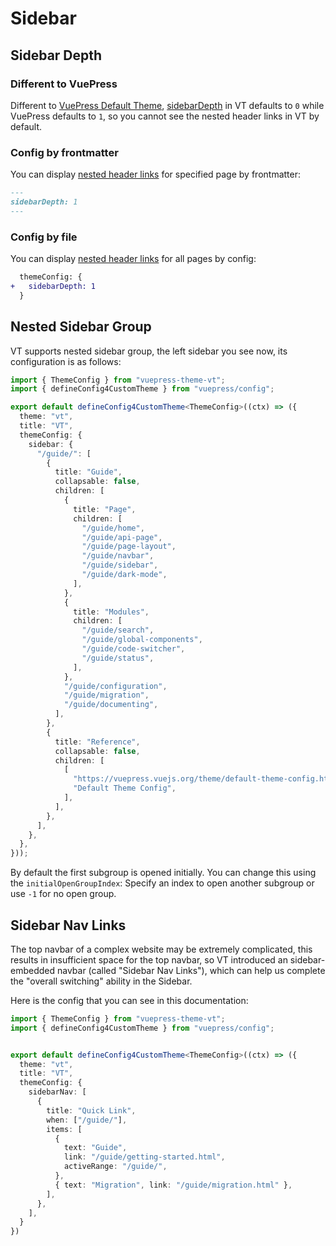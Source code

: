 # Sidebar

## Sidebar Depth

### Different to VuePress

Different to [VuePress Default Theme](https://vuepress.vuejs.org/theme/default-theme-config.html), [sidebarDepth](https://vuepress.vuejs.org/theme/default-theme-config.html#nested-header-links) in VT defaults to `0` while VuePress defaults to `1`, so you cannot see the nested header links in VT by default.

### Config by frontmatter

You can display [nested header links](https://vuepress.vuejs.org/theme/default-theme-config.html#nested-header-links) for specified page by frontmatter:

```md
---
sidebarDepth: 1
---
```

### Config by file

You can display [nested header links](https://vuepress.vuejs.org/theme/default-theme-config.html#nested-header-links) for all pages by config:

```diff
  themeConfig: {
+   sidebarDepth: 1
  }
```

## Nested Sidebar Group

VT supports nested sidebar group, the left sidebar you see now, its configuration is as follows:

```ts
import { ThemeConfig } from "vuepress-theme-vt";
import { defineConfig4CustomTheme } from "vuepress/config";

export default defineConfig4CustomTheme<ThemeConfig>((ctx) => ({
  theme: "vt",
  title: "VT",
  themeConfig: {
    sidebar: {
      "/guide/": [
        {
          title: "Guide",
          collapsable: false,
          children: [
            {
              title: "Page",
              children: [
                "/guide/home",
                "/guide/api-page",
                "/guide/page-layout",
                "/guide/navbar",
                "/guide/sidebar",
                "/guide/dark-mode",
              ],
            },
            {
              title: "Modules",
              children: [
                "/guide/search",
                "/guide/global-components",
                "/guide/code-switcher",
                "/guide/status",
              ],
            },
            "/guide/configuration",
            "/guide/migration",
            "/guide/documenting",
          ],
        },
        {
          title: "Reference",
          collapsable: false,
          children: [
            [
              "https://vuepress.vuejs.org/theme/default-theme-config.html",
              "Default Theme Config",
            ],
          ],
        },
      ],
    },
  },
}));
```

By default the first subgroup is opened initially. You can change this using the `initialOpenGroupIndex`: Specify an index to open another subgroup or use `-1` for no open group.


## Sidebar Nav Links

The top navbar of a complex website may be extremely complicated, this results in insufficient space for the top navbar, so VT introduced an sidebar-embedded navbar (called "Sidebar Nav Links"), which can help us complete the "overall switching" ability in the Sidebar.

Here is the config that you can see in this documentation:

```ts
import { ThemeConfig } from "vuepress-theme-vt";
import { defineConfig4CustomTheme } from "vuepress/config";


export default defineConfig4CustomTheme<ThemeConfig>((ctx) => ({
  theme: "vt",
  title: "VT",
  themeConfig: {
    sidebarNav: [
      {
        title: "Quick Link",
        when: ["/guide/"],
        items: [
          {
            text: "Guide",
            link: "/guide/getting-started.html",
            activeRange: "/guide/",
          },
          { text: "Migration", link: "/guide/migration.html" },
        ],
      },
    ],
  }
})
```


